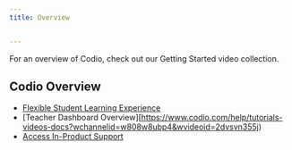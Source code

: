 ```yaml
---
title: Overview


---
```


For an overview of Codio, check out our Getting Started video collection.

## Codio Overview
- [Flexible Student Learning Experience](https://www.codio.com/help/tutorials-videos-docs?wchannelid=w808w8ubp4&wvideoid=x4jzxqdeb9)
- [Teacher Dashboard Overview][https://www.codio.com/help/tutorials-videos-docs?wchannelid=w808w8ubp4&wvideoid=2dvsvn355j)
- [Access In-Product Support](https://www.codio.com/help/tutorials-videos-docs?wchannelid=w808w8ubp4&wvideoid=2dvsvn355j)
